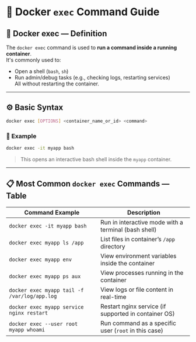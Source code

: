 
# 🐳 Docker `exec` Command Guide

## 🧮 Docker exec — Definition

The `docker exec` command is used to **run a command inside a running container**.  
It's commonly used to:
- Open a shell (`bash`, `sh`)
- Run admin/debug tasks (e.g., checking logs, restarting services)  
All without restarting the container.

---

## ⚙️ Basic Syntax

```bash
docker exec [OPTIONS] <container_name_or_id> <command>
```

### 🔹 Example

```bash
docker exec -it myapp bash
```

> This opens an interactive bash shell inside the `myapp` container.

---

## 📋 Most Common `docker exec` Commands — Table

| Command Example                                     | Description                                                  |
|-----------------------------------------------------|--------------------------------------------------------------|
| `docker exec -it myapp bash`                        | Run in interactive mode with a terminal (bash shell)         |
| `docker exec myapp ls /app`                         | List files in container’s `/app` directory                   |
| `docker exec myapp env`                             | View environment variables inside the container              |
| `docker exec myapp ps aux`                          | View processes running in the container                      |
| `docker exec myapp tail -f /var/log/app.log`        | View logs or file content in real-time                       |
| `docker exec myapp service nginx restart`           | Restart nginx service (if supported in container OS)         |
| `docker exec --user root myapp whoami`              | Run command as a specific user (`root` in this case)         |

